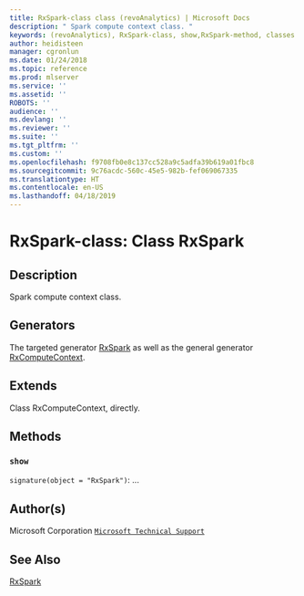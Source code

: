 ```yaml
---
title: RxSpark-class class (revoAnalytics) | Microsoft Docs
description: " Spark compute context class. "
keywords: (revoAnalytics), RxSpark-class, show,RxSpark-method, classes
author: heidisteen
manager: cgronlun
ms.date: 01/24/2018
ms.topic: reference
ms.prod: mlserver
ms.service: ''
ms.assetid: ''
ROBOTS: ''
audience: ''
ms.devlang: ''
ms.reviewer: ''
ms.suite: ''
ms.tgt_pltfrm: ''
ms.custom: ''
ms.openlocfilehash: f9708fb0e8c137cc528a9c5adfa39b619a01fbc8
ms.sourcegitcommit: 9c76acdc-560c-45e5-982b-fef069067335
ms.translationtype: HT
ms.contentlocale: en-US
ms.lasthandoff: 04/18/2019
---
```

 # <a name="rxspark-class-class-rxspark"></a>RxSpark-class: Class RxSpark 
 ## <a name="description"></a>Description
 
Spark compute context class.
 
 
 ## <a name="generators"></a>Generators 

 
The targeted generator [RxSpark](RxSpark.md) as well as the general generator [RxComputeContext](RxComputeContext.md).
 
 ## <a name="extends"></a>Extends 

 
Class RxComputeContext, directly.
 
 ## <a name="methods"></a>Methods 

 


### `show`
`signature(object = "RxSpark")`: ...



 
 ## <a name="authors"></a>Author(s)
 Microsoft Corporation [`Microsoft Technical Support`](https://go.microsoft.com/fwlink/?LinkID=698556&clcid=0x409)
 
 
 ## <a name="see-also"></a>See Also
 
[RxSpark](RxSpark.md)
   
 
